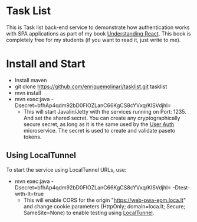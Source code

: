 # Task List

This is Task list back-end service to demonstrate how authentication works with SPA applications as part of my book [Understanding React](https://leanpub.com/understandingreact). This book is completely free for my students (if you want to read it, just write to me).

# Install and Start

- Install maven
- git clone https://github.com/enriquemolinari/tasklist.git tasklist
- mvn install
- mvn exec:java -Dsecret=bfhAp4qdm92bD0FIOZLanC66KgCS8cYVxq/KlSVdjhI=
  - This will start Javalin/Jetty with the services running on Port: 1235. And set the shared secret. You can create any cryptographically secure secret, as long as it is the same used by the [User Auth](https://github.com/enriquemolinari/userauth) microservice. The secret is used to create and validate paseto tokens.

## Using LocalTunnel

To start the service using LocalTunnel URLs, use:

- mvn exec:java -Dsecret=bfhAp4qdm92bD0FIOZLanC66KgCS8cYVxq/KlSVdjhI= -Dtest-with-lt=true
  - This will enable CORS for the origin "https://web-pwa-epm.loca.lt" and change cookie parameters (HttpOnly; domain=loca.lt; Secure; SameSite=None) to enable testing using [LocalTunnel](https://github.com/localtunnel/localtunnel).